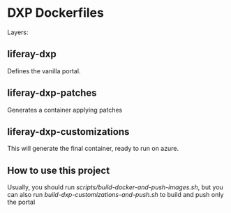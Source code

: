 # DXP Dockerfiles

Layers:

## liferay-dxp

Defines the vanilla portal.

## liferay-dxp-patches

Generates a container applying patches

## liferay-dxp-customizations

This will generate the final container, ready to run on azure.

## How to use this project

Usually, you should run *scripts/build-docker-and-push-images.sh*, but you can also run *build-dxp-customizations-and-push.sh* to build and push only the portal